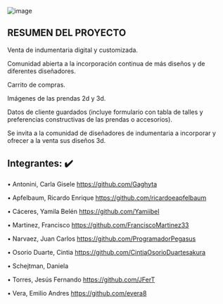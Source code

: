 
![image](https://user-images.githubusercontent.com/63260839/192121859-9cc65987-f4a9-4af1-9229-cc4421fc07b6.png)

## RESUMEN DEL PROYECTO
Venta de indumentaria digital y customizada. 

Comunidad abierta a la incorporación continua de más diseños y de diferentes diseñadores. 

Carrito de compras. 

Imágenes de las prendas 2d y 3d.

Datos de cliente guardados (incluye formulario con tabla de talles y preferencias constructivas de las prendas o accesorios).

Se invita a la comunidad de diseñadores de indumentaria a incorporar y ofrecer a la venta sus diseños 3d.

## Integrantes: :heavy_check_mark:


•	Antonini, Carla Gisele
  https://github.com/Gaghyta

•	Apfelbaum, Ricardo Enrique
  https://github.com/ricardoeapfelbaum

•	Cáceres, Yamila Belén
  https://github.com/Yamiibel

•	Martinez, Francisco 
  https://github.com/FranciscoMartinez33

•	Narvaez, Juan Carlos 
  https://github.com/ProgramadorPegasus

•	Osorio Duarte, Cintia 
  https://github.com/CintiaOsorioDuartesakura

•	Schejtman, Daniela 

• Torres, Jesús Fernando 
  https://github.com/JFerT

•	Vera, Emilio Andres
  https://github.com/evera8

